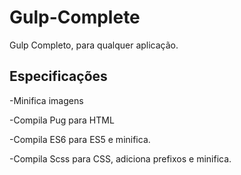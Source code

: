 # Gulp-Complete
Gulp Completo, para qualquer aplicação.

## Especificações



-Minifica imagens


-Compila Pug para HTML


-Compila ES6 para ES5 e minifica.


-Compila Scss para CSS, adiciona prefixos e minifica.
